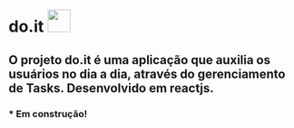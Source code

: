 # do.it <img src="https://cdn.jsdelivr.net/gh/devicons/devicon/icons/react/react-original.svg"  width="40" height="40"/>

## O projeto do.it é uma aplicação que auxilia os usuários no dia a dia, através do gerenciamento de Tasks. Desenvolvido em reactjs.

### \* Em construção!
